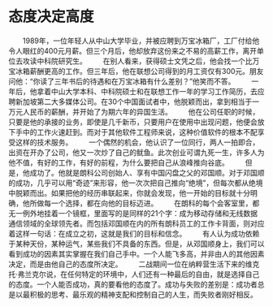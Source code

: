 # 态度决定高度
　　1989年，一位年轻人从中山大学毕业，并被应聘到万宝冰箱厂，工厂付给他令人眼红的400元月薪。但三个月后，他却放弃这份来之不易的高薪工作，离开单位去攻读中科院研究生。 
　　在别人看来，获得硕士文凭之后，他会找一个比万宝冰箱薪酬更高的工作。但三年后，他在联想公司得到的月工资仅有300元。朋友问他：“你读了三年书后的待遇和在万宝冰箱有什么差别？”他笑而不答。 
　　一年后，他拿着中山大学本科、中科院硕士和在联想工作一年的学习工作简历，去应聘新加坡第二大多媒体公司。在30个中国面试者中，他脱颖而出，拿到相当于一万元人民币的薪酬，并开始了为期六年的异国生活。 
　　他在公司任职的时候，只要是他的承接的业务，即使是几千新币，只要用户在使用中出现问题，他便会放下手中的工作火速赶到。而对于其他软件工程师来说，这种价值软件的根本不配享受这样的技术服务。 
　　一个偶然的机会，他认识了一位同行，两人一拍即合，出资在开办了公司，他又一次炒了自己的鱿鱼。此次创业可谓九死一生，许多人为他不值，有好的工作，有好的前程，为什么要把自己从浪峰推向谷底。 
　　但是，他成功了。他就是朗科公司创始人、享有中国闪盘之父的邓国顺。对于邓国顺的成功，几乎可以用“奇迹”来形容，他一次次把自己推向“绝境”，但每次都从绝境中脱颖而出。如果把他的经历串联起来，你就会发现，他一开始的目标就十分明确，他所做每一个选择，都在向他的目标迈进。 
　　在朗科的每个会客室里，都无一例外地挂着一个镜框，里面写的是同样的21个字：成为移动存储和无线数据通信领域的全球领先者。而包括邓国顺在内的所有朗科员工的工作卡背面，则对应着这样一句话：在成立之初，这就是我们的目标和信念。 
　　有人认为成功依赖于某种天份，某种运气，某些我们不具备的东西。但是，从邓国顺身上，我们可以看到成功的因素其实掌握在我们自己手中。一个人能飞多高，并非由人的其他因素决定，而是由他自己的态度所决定。 
　　二战期间一位在纳粹营生活下来的维克托·弗兰克尔说，在任何特定的环境中，人们还有一种最后的自由，就是选择自己的态度。一个人能否成功，真的要看他的态度了。成功与失败的差别是：成功者总是以最积极的思考、最乐观的精神支配和控制自己的人生，而失败者刚好相反。
 